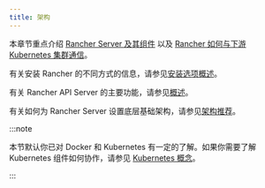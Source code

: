 ```yaml
---
title: 架构
---
```


本章节重点介绍 [Rancher Server 及其组件](../reference-guides/rancher-manager-architecture/rancher-server-and-components.md) 以及 [Rancher 如何与下游 Kubernetes 集群通信](../reference-guides/rancher-manager-architecture/communicating-with-downstream-user-clusters.md)。

有关安装 Rancher 的不同方式的信息，请参见[安装选项概述](installation-and-upgrade.md#安装方式概述)。

有关 Rancher API Server 的主要功能，请参见[概述](../getting-started/overview.md#rancher-api-server-的功能)。

有关如何为 Rancher Server 设置底层基础架构，请参见[架构推荐](../reference-guides/rancher-manager-architecture/architecture-recommendations.md)。

:::note

本节默认你已对 Docker 和 Kubernetes 有一定的了解。如果你需要了解 Kubernetes 组件如何协作，请参见 [Kubernetes 概念](../reference-guides/kubernetes-concepts.md)。

:::